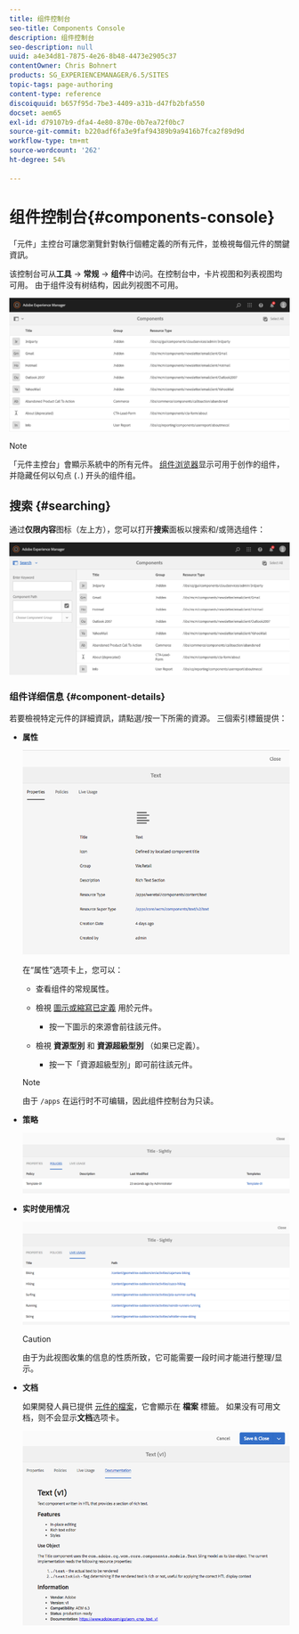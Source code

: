 ```yaml
---
title: 组件控制台
seo-title: Components Console
description: 组件控制台
seo-description: null
uuid: a4e34d81-7875-4e26-8b48-4473e2905c37
contentOwner: Chris Bohnert
products: SG_EXPERIENCEMANAGER/6.5/SITES
topic-tags: page-authoring
content-type: reference
discoiquuid: b657f95d-7be3-4409-a31b-d47fb2bfa550
docset: aem65
exl-id: d79107b9-dfa4-4e80-870e-0b7ea72f0bc7
source-git-commit: b220adf6fa3e9faf94389b9a9416b7fca2f89d9d
workflow-type: tm+mt
source-wordcount: '262'
ht-degree: 54%

---
```


# 组件控制台{#components-console}

「元件」主控台可讓您瀏覽針對執行個體定義的所有元件，並檢視每個元件的關鍵資訊。

该控制台可从&#x200B;**工具** -> **常规** -> **组件**&#x200B;中访问。在控制台中，卡片视图和列表视图均可用。 由于组件没有树结构，因此列视图不可用。

![screen-shot_2019-03-05at113145](assets/screen-shot_2019-03-05at113145.png)

>[!NOTE]
>
>「元件主控台」會顯示系統中的所有元件。 [组件浏览器](/help/sites-authoring/author-environment-tools.md#components-browser)显示可用于创作的组件，并隐藏任何以句点 (`.`) 开头的组件组。

## 搜索 {#searching}

通过&#x200B;**仅限内容**&#x200B;图标（左上方），您可以打开&#x200B;**搜索**&#x200B;面板以搜索和/或筛选组件：

![screen-shot_2019-03-05at113251](assets/screen-shot_2019-03-05at113251.png)

### 组件详细信息 {#component-details}

若要檢視特定元件的詳細資訊，請點選/按一下所需的資源。 三個索引標籤提供：

* **属性**

   ![screen_shot_2018-03-27at165847](assets/screen_shot_2018-03-27at165847.png)

   在“属性”选项卡上，您可以：

   * 查看组件的常规属性。
   * 檢視 [圖示或縮寫已定義](/help/sites-developing/components-basics.md#component-icon-in-touch-ui) 用於元件。

      * 按一下圖示的來源會前往該元件。
   * 檢視 **資源型別** 和 **資源超級型別** （如果已定義）。

      * 按一下「資源超級型別」即可前往該元件。
   >[!NOTE]
   >
   >由于 `/apps` 在运行时不可编辑，因此组件控制台为只读。

* **策略**

   ![chlimage_1-169](assets/chlimage_1-169.png)

* **实时使用情况**

   ![chlimage_1-170](assets/chlimage_1-170.png)

   >[!CAUTION]
   >
   >由于为此视图收集的信息的性质所致，它可能需要一段时间才能进行整理/显示。

* **文档**

   如果開發人員已提供 [元件的檔案](/help/sites-developing/developing-components.md#documenting-your-component)，它會顯示在 **檔案** 標籤。 如果没有可用文档，则不会显示&#x200B;**文档**&#x200B;选项卡。

   ![chlimage_1-171](assets/chlimage_1-171.png)
